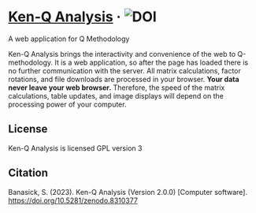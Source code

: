 # [Ken-Q Analysis](https://shawnbanasick.github.io/ken-q-analysis/index.html) &middot; ![DOI](https://zenodo.org/badge/54827906.svg)

A web application for Q Methodology

Ken-Q Analysis brings the interactivity and convenience of the web to Q-methodology. It is a web application, so after the page has loaded there is no further communication with the server. All matrix calculations, factor rotations, and file downloads are processed in your browser. **Your data never leave your web browser.** Therefore, the speed of the matrix calculations, table updates, and image displays will depend on the processing power of your computer.


<!-- The User Guide and help manual is available [here](https://ken_q_tools.gitbooks.io/ken-q-analysis-reference-guide/content/) -->

## License

Ken-Q Analysis is licensed GPL version 3


## Citation
Banasick, S. (2023). Ken-Q Analysis (Version 2.0.0) [Computer software]. https://doi.org/10.5281/zenodo.8310377
